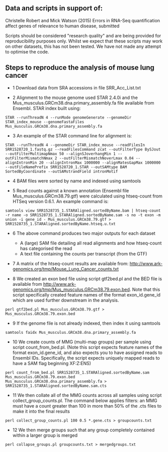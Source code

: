 ## Data and scripts in support of:

Christelle Robert and Mick Watson (2015) Errors in RNA-Seq quantification affect genes of relevance to human disease, submitted

Scripts should be considered "research quality" and are being provided for reproducibility purposes only.  Whilst we expect that these scripts may work on other datasets, this has not been tested.  We have not made any attempt to optimise the code.

## Steps to reproduce the analysis of mouse lung cancer

* 1 Download data from SRA accessions in file SRR_Acc_List.txt

* 2 Alignment to the mouse genome used STAR 2.4.0i and the Mus_musculus.GRCm38.dna.primary_assembly.fa file available from Ensembl.  STAR index built using:
```
STAR --runThreadN 4 --runMode genomeGenerate --genomeDir STAR_index_mouse --genomeFastaFiles Mus_musculus.GRCm38.dna.primary_assembly.fa
```
* 3 An example of the STAR command line for alignment is:
```	
STAR --runThreadN 4 --genomeDir STAR_index_mouse --readFilesIn SRR1528720_1.fastq.gz --readFilesCommand zcat --outFilterType BySJout --outFilterMultimapNmax 50 --alignSJoverhangMin 1 --outFilterMismatchNmax 2 --outFilterMismatchNoverLmax 0.04 --alignIntronMin 20 --alignIntronMax 1000000 --alignMatesGapMax 1000000 --outFileNamePrefix SRR1528720_1.STAR --outSAMtype BAM SortedByCoordinate --outSAMstrandField intronMotif
```
* 4 BAM files were sorted by name and indexed using samtools

* 5 Read counts against a known annotation (Ensembl file Mus_musculus.GRCm38.79.gtf) were calculated using htseq-count from HTSeq version 0.6.1.  An example command is:
```
samtools view SRR1528735_1.STARAligned.sortedByName.bam | htseq-count -r name -o SRR1528735_1.STARAligned.sortedByName.sam -s no -t exon -m union -i gene_id - Mus_musculus.GRCm38.79.gtf > SRR1528735_1.STARAligned.sortedByName.htseq.u.txt
```
* 6 The above command produces two major outputs for each dataset
  * A (large) SAM file detailing all read alignments and how htseq-count has categorised the read
  * A text file containing the counts per transcript (from the GTF)

* 7 A matrix of the htseq-count results are available from: http://www.ark-genomics.org/tmp/Mouse_Lung_Cancer_counts.txt

* 8 We created an exon bed file using script gtf2bed.pl and the BED file is available from http://www.ark-genomics.org/tmp/Mus_musculus.GRCm38.79.exon.bed.  Note that this script specifically created feature names of the format exon_id.gene_id which are used further downstream in the analysis.
```
perl gtf2bed.pl Mus_musculus.GRCm38.79.gtf > Mus_musculus.GRCm38.79.exon.bed
```

* 9 If the genome file is not already indexed, then index it using samtools
```
samtools faidx Mus_musculus.GRCm38.dna.primary_assembly.fa
```

* 10 We create counts of MMG (multi-map groups) per sample using script count_from_bed.pl.  (Note this script expects feature names of the format exon_id.gene_id, and also expects you to have assigned reads to Ensembl IDs.  Specifically, the script expects uniquely mapped reads to have a SAM flag beginning XF:Z:ENS)
```
perl count_from_bed.pl SRR1528735_1.STARAligned.sortedByName.sam Mus_musculus.GRCm38.79.exon.bed Mus_musculus.GRCm38.dna.primary_assembly.fa > SRR1528735_1.STARAligned.sortedByName.sam.cts
```

* 11 We then collate all of the MMG counts across all samples using script collect_group_counts.pl.  The command below applies filters: an MMG must have a count greater than 100 in more than 50% of the .cts files to make it into the final results 
```
perl collect_group_counts.pl 100 0.5 *.gene.cts > groupcounts.txt
``` 

* 12 We then merge groups such that any group completely contained within a larger group is merged
```
perl collapse_groups.pl groupcounts.txt > mergedgroups.txt
```

